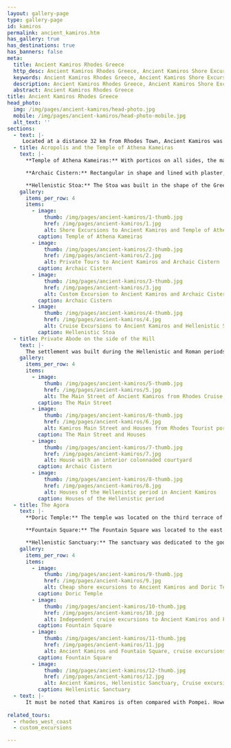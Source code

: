 ```yaml
---
layout: gallery-page
type: gallery-page
id: kamiros
permalink: ancient_kamiros.htm
has_gallery: true
has_destinations: true
has_banners: false
meta:
  title: Ancient Kamiros Rhodes Greece
  http_desc: Ancient Kamiros Rhodes Greece, Ancient Kamiros Shore Excursions
  keywords: Ancient Kamiros Rhodes Greece, Ancient Kamiros Shore Excursions
  description: Ancient Kamiros Rhodes Greece, Ancient Kamiros Shore Excursions
  abstract: Ancient Kamiros Rhodes Greece
title: Ancient Kamiros Rhodes Greece
head_photo:
  img: /img/pages/ancient-kamiros/head-photo.jpg
  mobile: /img/pages/ancient-kamiros/head-photo-mobile.jpg
  alt_text: ''
sections:
  - text: |-
     Located at a distance 32 km from Rhodes Town, Ancient Kamiros was one of the three most important cities on the island before Rhodes was founded in 408 BC. The region was inhabited as early as the Mycenaean era. However, once Rhodes was developed, Kamiros lost its significance and finally vanished for good in the 2nd century BC. The city was built over the ruins of an older settlement, which was destroyed in an earthquake in 226BC. Divided into different zones of public and private buildings, the city is the perfect example of Hellenistic urban layout and designs.
  - title: Acropolis and the Temple of Athena Kameiras
    text: |-
      **Temple of Athena Kameiras:** With porticos on all sides, the magnificent temple of Athena was surrounded by peribolos. Like most of the city, it was also built over the foundation of another temple that was destroyed in the earthquake in 226 BC. 

      **Archaic Cistern:** Rectangular in shape and lined with plaster, Archaic Cistern was the reservoir that served water to the city via terra-cotta pipes and apertures. With a capacity of 600,000 litres, the reservoir could easily hold water for around 400 families. Steps were built on the side to provide access inside the reservoir for cleaning. During the Hellenistic period, it was replaced by a Stoa.

      **Hellenistic Stoa:** The Stoa was built in the shape of the Greek letter Π. It was 200 meters long and had two rows of Doric columns. An extraordinary, underground water supply system with terra-cotta water pipes, subterranean tanks, and wells replaced the Archaic Cistern effectively.
    gallery:
      items_per_row: 4
      items:
        - image:
            thumb: /img/pages/ancient-kamiros/1-thumb.jpg
            href: /img/pages/ancient-kamiros/1.jpg
            alt: Shore Excursions to Ancient Kamiros and Temple of Athena
          caption: Temple of Athena Kameiras
        - image:
            thumb: /img/pages/ancient-kamiros/2-thumb.jpg
            href: /img/pages/ancient-kamiros/2.jpg
            alt: Private Tours to Ancient Kamiros and Archaic Cistern
          caption: Archaic Cistern
        - image:
            thumb: /img/pages/ancient-kamiros/3-thumb.jpg
            href: /img/pages/ancient-kamiros/3.jpg
            alt: Custom Excursion to Ancient Kamiros and Archaic Cistern
          caption: Archaic Cistern
        - image:
            thumb: /img/pages/ancient-kamiros/4-thumb.jpg
            href: /img/pages/ancient-kamiros/4.jpg
            alt: Cruise Excursions to Ancient Kamiros and Hellenistic Stoa
          caption: Hellenistic Stoa
  - title: Private Abode on the side of the Hill
    text: |-
      The settlement was built during the Hellenistic and Roman periods. It was built according to the Hippodamian system, which means it was a grid of residential blocks and streets of the same size. One of the distinctive features of the residential quarters was the interior colonnaded courtyard, which was generally higher on one side than the other. They were decorated with mosaic floors and painted adornments on plaster. Facades with architraves were also used for decoration purposes.
    gallery:
      items_per_row: 4
      items:
        - image:
            thumb: /img/pages/ancient-kamiros/5-thumb.jpg
            href: /img/pages/ancient-kamiros/5.jpg
            alt: The Main Street of Ancient Kamiros from Rhodes Cruise Port
          caption: The Main Street
        - image:
            thumb: /img/pages/ancient-kamiros/6-thumb.jpg
            href: /img/pages/ancient-kamiros/6.jpg
            alt: Kamiros Main Street and Houses from Rhodes Tourist port
          caption: The Main Street and Houses
        - image:
            thumb: /img/pages/ancient-kamiros/7-thumb.jpg
            href: /img/pages/ancient-kamiros/7.jpg
            alt: House with an interior colonnaded courtyard
          caption: Archaic Cistern
        - image:
            thumb: /img/pages/ancient-kamiros/8-thumb.jpg
            href: /img/pages/ancient-kamiros/8.jpg
            alt: Houses of the Hellenistic period in Ancient Kamiros
          caption: Houses of the Hellenistic period
  - title: The Agora
    text: |-
      **Doric Temple:** The temple was located on the third terrace of the archaeological zone. It stood on the north-western edge of the Fountain Square. It was a poros distyle temple, which means that along with cella, pronaos, and opisthodomos, it had antis in the front and had two columns. It is speculated that the temple was dedicated to Pythian Apollo.  

      **Fountain Square:** The Fountain Square was located to the east of the Doric Temple. It was a big, rectangular area with numerous votive bases that were inscribed. It also consisted of six Doric columns that supported an entablature. An open cistern was always present from which water was drawn during the mid 4th century. The cistern was later replaced by a well. 

      **Hellenistic Sanctuary:** The sanctuary was dedicated to the gods and heroes of Kamiros. It was located opposite the Fountain Square and featured altars inside the enclosure. It is speculated that this was the Hierothyteion of Kamiros.
    gallery:
      items_per_row: 4
      items:
        - image:
            thumb: /img/pages/ancient-kamiros/9-thumb.jpg
            href: /img/pages/ancient-kamiros/9.jpg
            alt: Cheap shore excursions to Ancient Kamiros and Doric Temple
          caption: Doric Temple
        - image:
            thumb: /img/pages/ancient-kamiros/10-thumb.jpg
            href: /img/pages/ancient-kamiros/10.jpg
            alt: Independent cruise excursions to Ancient Kamiros and Fountain Square
          caption: Fountain Square
        - image:
            thumb: /img/pages/ancient-kamiros/11-thumb.jpg
            href: /img/pages/ancient-kamiros/11.jpg
            alt: Ancient Kamiros and Fountain Square, cruise excursions in Mediterranean Sea
          caption: Fountain Square
        - image:
            thumb: /img/pages/ancient-kamiros/12-thumb.jpg
            href: /img/pages/ancient-kamiros/12.jpg
            alt: Ancient Kamiros, Hellenistic Sanctuary, Cruise excursions Greek isles
          caption: Hellenistic Sanctuary
  - text: |-
      It must be noted that Kamiros is often compared with Pompei. However, the comparison is unjustified as, unlike Pompie, Kamiros did not fall due to a natural disaster. The city was slowly abandoned once Rhodes was developed.
      
related_tours:
  - rhodes_west_coast
  - custom_excursions

---
```

